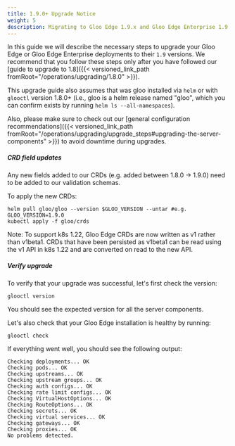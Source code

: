 ```yaml
---
title: 1.9.0+ Upgrade Notice
weight: 5
description: Migrating to Gloo Edge 1.9.x and Gloo Edge Enterprise 1.9.x
---
```


In this guide we will describe the necessary steps to upgrade your Gloo Edge or Gloo Edge Enterprise deployments to their `1.9`
versions. We recommend that you follow these steps only after you have followed our [guide to upgrade to 1.8]({{< versioned_link_path fromRoot="/operations/upgrading/1.8.0" >}}).

This upgrade guide also assumes that was gloo installed via `helm` or with `glooctl` version 1.8.0+
(i.e., gloo is a helm release named "gloo", which you can confirm exists by running `helm ls --all-namespaces`).

Also, please make sure to check out our [general configuration recommendations]({{< versioned_link_path fromRoot="/operations/upgrading/upgrade_steps#upgrading-the-server-components" >}}) to avoid downtime during upgrades.

##### CRD field updates

Any new fields added to our CRDs (e.g. added between 1.8.0 -> 1.9.0) need to be added to our validation schemas.

To apply the new CRDs:
```
helm pull gloo/gloo --version $GLOO_VERSION --untar #e.g. GLOO_VERSION=1.9.0
kubectl apply -f gloo/crds
```

Note: To support k8s 1.22, Gloo Edge CRDs are now written as v1 rather than v1beta1. CRDs that have been persisted as
v1beta1 can be read using the v1 API in k8s 1.22 and are converted on read to the new API.

##### Verify upgrade
To verify that your upgrade was successful, let's first check the version:

```shell script
glooctl version
```

You should see the expected version for all the server components.

Let's also check that your Gloo Edge installation is healthy by running:

```shell script
glooctl check
```

If everything went well, you should see the following output:

```shell script
Checking deployments... OK
Checking pods... OK
Checking upstreams... OK
Checking upstream groups... OK
Checking auth configs... OK
Checking rate limit configs... OK
Checking VirtualHostOptions... OK
Checking RouteOptions... OK
Checking secrets... OK
Checking virtual services... OK
Checking gateways... OK
Checking proxies... OK
No problems detected.
```
